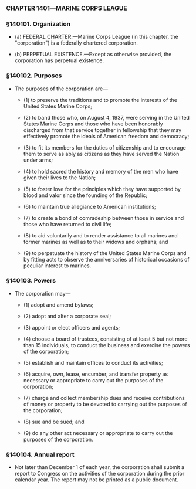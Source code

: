 ### **CHAPTER 1401—MARINE CORPS LEAGUE**

### §140101. Organization
* (a) FEDERAL CHARTER.—Marine Corps League (in this chapter, the "corporation") is a federally chartered corporation.

* (b) PERPETUAL EXISTENCE.—Except as otherwise provided, the corporation has perpetual existence.

### §140102. Purposes
* The purposes of the corporation are—

  * (1) to preserve the traditions and to promote the interests of the United States Marine Corps;

  * (2) to band those who, on August 4, 1937, were serving in the United States Marine Corps and those who have been honorably discharged from that service together in fellowship that they may effectively promote the ideals of American freedom and democracy;

  * (3) to fit its members for the duties of citizenship and to encourage them to serve as ably as citizens as they have served the Nation under arms;

  * (4) to hold sacred the history and memory of the men who have given their lives to the Nation;

  * (5) to foster love for the principles which they have supported by blood and valor since the founding of the Republic;

  * (6) to maintain true allegiance to American institutions;

  * (7) to create a bond of comradeship between those in service and those who have returned to civil life;

  * (8) to aid voluntarily and to render assistance to all marines and former marines as well as to their widows and orphans; and

  * (9) to perpetuate the history of the United States Marine Corps and by fitting acts to observe the anniversaries of historical occasions of peculiar interest to marines.

### §140103. Powers
* The corporation may—

  * (1) adopt and amend bylaws;

  * (2) adopt and alter a corporate seal;

  * (3) appoint or elect officers and agents;

  * (4) choose a board of trustees, consisting of at least 5 but not more than 15 individuals, to conduct the business and exercise the powers of the corporation;

  * (5) establish and maintain offices to conduct its activities;

  * (6) acquire, own, lease, encumber, and transfer property as necessary or appropriate to carry out the purposes of the corporation;

  * (7) charge and collect membership dues and receive contributions of money or property to be devoted to carrying out the purposes of the corporation;

  * (8) sue and be sued; and

  * (9) do any other act necessary or appropriate to carry out the purposes of the corporation.

### §140104. Annual report
* Not later than December 1 of each year, the corporation shall submit a report to Congress on the activities of the corporation during the prior calendar year. The report may not be printed as a public document.